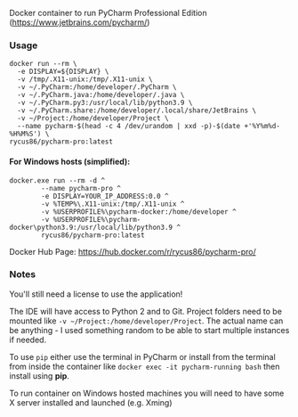 Docker container to run PyCharm Professional Edition (https://www.jetbrains.com/pycharm/)

### Usage

```
docker run --rm \
  -e DISPLAY=${DISPLAY} \
  -v /tmp/.X11-unix:/tmp/.X11-unix \
  -v ~/.PyCharm:/home/developer/.PyCharm \
  -v ~/.PyCharm.java:/home/developer/.java \
  -v ~/.PyCharm.py3:/usr/local/lib/python3.9 \
  -v ~/.PyCharm.share:/home/developer/.local/share/JetBrains \
  -v ~/Project:/home/developer/Project \
  --name pycharm-$(head -c 4 /dev/urandom | xxd -p)-$(date +'%Y%m%d-%H%M%S') \
rycus86/pycharm-pro:latest
```
#### For Windows hosts (simplified):
```
docker.exe run --rm -d ^
        --name pycharm-pro ^
        -e DISPLAY=YOUR_IP_ADDRESS:0.0 ^
        -v %TEMP%\.X11-unix:/tmp/.X11-unix ^
        -v %USERPROFILE%\pycharm-docker:/home/developer ^
        -v %USERPROFILE%\pycharm-docker\python3.9:/usr/local/lib/python3.9 ^
        rycus86/pycharm-pro:latest

```

Docker Hub Page: https://hub.docker.com/r/rycus86/pycharm-pro/

### Notes

You'll still need a license to use the application!

The IDE will have access to Python 2 and to Git.
Project folders need to be mounted like `-v ~/Project:/home/developer/Project`.
The actual name can be anything - I used something random to be able to start multiple instances if needed.

To use `pip` either use the terminal in PyCharm or install from the terminal from inside the container like `docker exec -it pycharm-running bash` then install using **pip**.

To run container on Windows hosted machines you will need to have some X server installed and launched (e.g. Xming)